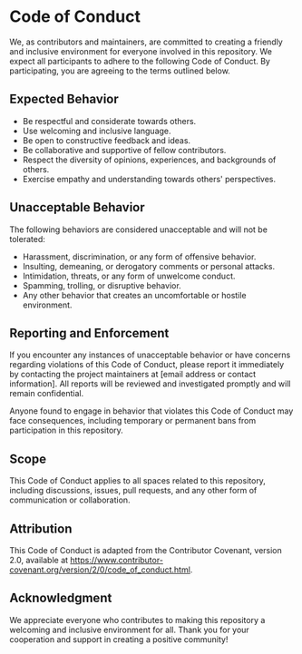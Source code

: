 # Code of Conduct

We, as contributors and maintainers, are committed to creating a friendly and inclusive environment for everyone involved in this repository. We expect all participants to adhere to the following Code of Conduct. By participating, you are agreeing to the terms outlined below.

## Expected Behavior

- Be respectful and considerate towards others.
- Use welcoming and inclusive language.
- Be open to constructive feedback and ideas.
- Be collaborative and supportive of fellow contributors.
- Respect the diversity of opinions, experiences, and backgrounds of others.
- Exercise empathy and understanding towards others' perspectives.

## Unacceptable Behavior

The following behaviors are considered unacceptable and will not be tolerated:

- Harassment, discrimination, or any form of offensive behavior.
- Insulting, demeaning, or derogatory comments or personal attacks.
- Intimidation, threats, or any form of unwelcome conduct.
- Spamming, trolling, or disruptive behavior.
- Any other behavior that creates an uncomfortable or hostile environment.

## Reporting and Enforcement

If you encounter any instances of unacceptable behavior or have concerns regarding violations of this Code of Conduct, please report it immediately by contacting the project maintainers at [email address or contact information]. All reports will be reviewed and investigated promptly and will remain confidential.

Anyone found to engage in behavior that violates this Code of Conduct may face consequences, including temporary or permanent bans from participation in this repository.

## Scope

This Code of Conduct applies to all spaces related to this repository, including discussions, issues, pull requests, and any other form of communication or collaboration.

## Attribution

This Code of Conduct is adapted from the Contributor Covenant, version 2.0, available at https://www.contributor-covenant.org/version/2/0/code_of_conduct.html.

## Acknowledgment

We appreciate everyone who contributes to making this repository a welcoming and inclusive environment for all. Thank you for your cooperation and support in creating a positive community!

